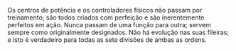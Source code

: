 ﻿Os centros de potência e os controladores físicos não passam por treinamento; são todos criados com perfeição e são inerentemente perfeitos em ação. Nunca passam de uma função para outra; servem sempre como originalmente designados. Não há evolução nas suas fileiras; e isto é verdadeiro para todas as sete divisões de ambas as ordens.